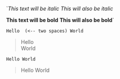 
`*This text will be italic*
_This will also be italic_

**This text will be bold**
__This will also be bold__`

`Hello  (<-- two spaces)
World`  
>Hello  
>World

`Hello
World`  
 > Hello World
